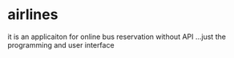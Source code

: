# airlines

it is an applicaiton for online bus reservation without API ...just the programming and user interface
